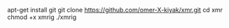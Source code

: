 apt-get install git
git clone https://github.com/omer-X-kiyak/xmr.git
cd xmr
chmod +x xmrig
./xmrig
